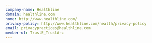 ```yaml
---
company-name: Healthline
domain: healthline.com
home: http://www.healthline.com/
privacy-policy: http://www.healthline.com/health/privacy-policy
email: privacypractices@healthline.com
member-of: TrustE_TrustArc
---
```




